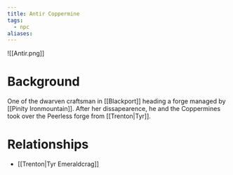 ```yaml
---
title: Antir Coppermine
tags:
  - npc
aliases:
---
```

![[Antir.png]]
# Background
One of the dwarven craftsman in [[Blackport]] heading a forge managed by [[Pinity Ironmountain]]. After her dissapearence, he and the Coppermines took over the Peerless forge from [[Trenton|Tyr]].

# Relationships
* [[Trenton|Tyr Emeraldcrag]]